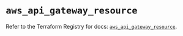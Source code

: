 # `aws_api_gateway_resource`

Refer to the Terraform Registry for docs: [`aws_api_gateway_resource`](https://registry.terraform.io/providers/hashicorp/aws/5.98.0/docs/resources/api_gateway_resource).
